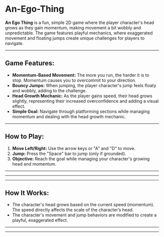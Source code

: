 # An-Ego-Thing


**An Ego Thing** is a fun, simple 2D game where the player character's head grows as they gain momentum, making movement a bit wobbly and unpredictable. The game features playful mechanics, where exaggerated movement and floating jumps create unique challenges for players to navigate.

---

## **Game Features:**

- **Momentum-Based Movement:** The more you run, the harder it is to stop. Momentum causes you to overcommit to your direction.
- **Bouncy Jumps:** When jumping, the player character's jump feels floaty and wobbly, adding to the challenge.
- **Head Growth Mechanic:** As the player gains speed, their head grows slightly, representing their increased overconfidence and adding a visual effect.
- **Simple Goal:** Navigate through platforming sections while managing momentum and dealing with the head growth mechanic.

---

## **How to Play:**

1. **Move Left/Right:** Use the arrow keys or "A" and "D" to move.
2. **Jump:** Press the "Space" bar to jump (only if grounded).
3. **Objective:** Reach the goal while managing your character's growing head and momentum.

---



---

---

## **How It Works:**

- The character's head grows based on the current speed (momentum). The speed directly affects the scale of the character’s head.
- The character's movement and jump behaviors are modified to create a playful, exaggerated effect.

---

---



